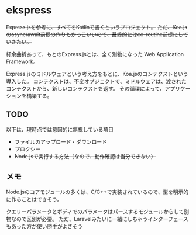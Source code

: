 # ekspress

~~Express.jsを参考に、すべてをKotlinで書くというプロジェクト。~~
~~ただ、Koa.jsのasync/await前提の作りもかっこいいので、最終的にはco-routine前提にしていきたい。~~

紆余曲折あって、もとのExpress.jsとは、全く別物になった Web Application Framework。

Express.jsのミドルウェアという考え方をもとに、Koa.jsのコンテクストという導入した。
コンテクストは、不変オブジェクトで、ミドルウェアは、渡されたコンテクストから、新しいコンテクストを返す。
その循環によって、アプリケーションを構築する。

## TODO

以下は、現時点では意図的に無視している項目

* ファイルのアップロード・ダウンロード
* プロクシー
* ~~Node.jsで実行する方法（なので、動作確認は当分できない）~~

## メモ

Node.jsのコアモジュールの多くは、C/C++で実装されているので、型を明示的に作ることはできそう。

クエリーパラメータとボディでのパラメータはパースするモジュールからして別物なので区別が必要。
ただ、Laravelみたいに一緒にしちゃうインターフェースもあった方が使い勝手がよさそう
